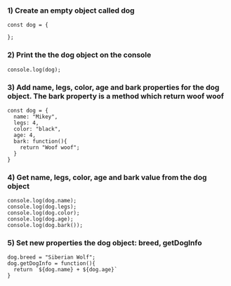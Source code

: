### 1) Create an empty object called dog

```
const dog = {

};
```

### 2) Print the the dog object on the console

```
console.log(dog);
```

### 3) Add name, legs, color, age and bark properties for the dog object. The bark property is a method which return woof woof

```
const dog = {
  name: "Mikey",
  legs: 4,
  color: "black",
  age: 4,
  bark: function(){
    return "Woof woof";
  }
}
```

### 4) Get name, legs, color, age and bark value from the dog object

```
console.log(dog.name);
console.log(dog.legs);
console.log(dog.color);
console.log(dog.age);
console.log(dog.bark());

```

### 5) Set new properties the dog object: breed, getDogInfo

```
dog.breed = "Siberian Wolf";
dog.getDogInfo = function(){
  return `${dog.name} + ${dog.age}`
}
```
